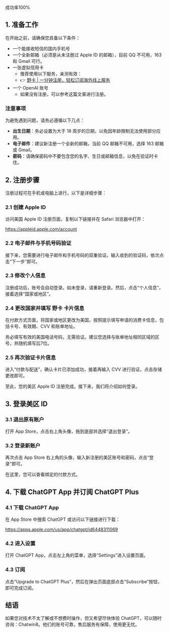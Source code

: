 成功率100%

## 1. 准备工作

在开始之前，请确保您具备以下条件：

- 一个能接收短信的国内手机号
- 一个全新邮箱（必须是从未注册过 Apple ID 的邮箱），目前 QQ 不可用，163 和 Gmail 可行。
- 一张虚拟信用卡
  - 推荐使用以下服务，亲测有效：
  - 👉 [野卡 | 一分钟注册，轻松订阅海外线上服务](https://bit.ly/bewildcard)
- 一个 OpenAI 账号
  - 如果没有注册，可以参考这篇文章进行注册。

### 注意事项

为避免遇到问题，请务必遵循以下几点：

- **出生日期**：务必设置为大于 18 周岁的日期，以免因年龄限制无法使用部分应用。
- **电子邮件**：建议新注册一个全新的邮箱，当前 QQ 邮箱不可用，选择 163 邮箱或 Gmail。
- **密码**：请确保密码中不要包含您的名字、生日或邮箱信息，以免在验证时卡住。

## 2. 注册步骤

注册过程可在手机或电脑上进行，以下是详细步骤：

### 2.1 创建 Apple ID

访问美国 Apple ID 注册页面，复制以下链接并在 Safari 浏览器中打开：


https://appleid.apple.com/account


### 2.2 电子邮件与手机号码验证

接下来，您需要进行电子邮件和手机号码的双重验证。输入收到的验证码，依次点击“下一步”即可。

### 2.3 修改个人信息

注册成功后，账号会自动登录。如未登录，请重新登录。然后，点击“个人信息”，接着选择“国家或地区”。

### 2.4 更改国家并填写 野卡 卡片信息

在付款方式页面，将国家或地区更改为美国，按照提示填写申请的消费卡信息，包括卡号、有效期、CVV 和账单地址。

务必填写有效的美国电话号码，无需验证。建议您选择与账单地址相同区域的区号，并随机填写后7位。

### 2.5 再次验证卡片信息

进入“付款与配送”，确认卡片已添加成功，接着再输入 CVV 进行验证，点击存储更改即可。

至此，您的美区 Apple ID 注册完成。接下来，我们将介绍如何登录。

## 3. 登录美区 ID

### 3.1 退出原有账户

打开 App Store，点击右上角头像，拖到底部并选择“退出登录”。

### 3.2 登录新账户

再次点击 App Store 右上角的头像，输入新注册的美区账号和密码，点击“登录”即可。

在这里，您可以查看绑定的付款方式。

## 4. 下载 ChatGPT App 并订阅 ChatGPT Plus

### 4.1 下载 ChatGPT App

在 App Store 中搜索 ChatGPT 或访问以下链接进行下载：


https://apps.apple.com/us/app/chatgpt/id6448311069


### 4.2 进入设置

打开 ChatGPT App，点击左上角的菜单，选择“Settings”进入设置页面。

### 4.3 订阅

点击“Upgrade to ChatGPT Plus”，然后在弹出页面底部点击“Subscribe”按钮，即可完成订阅。

## 结语

如果您对技术不太了解或不想费时操作，但又希望尽快体验 ChatGPT，可以随时咨询：Chatwin8。他们的账号可靠，售后服务有保障，使用更无忧。